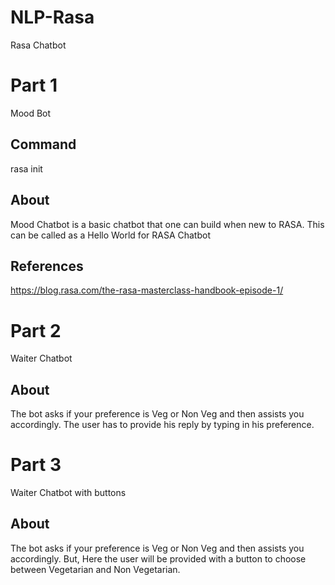 # NLP-Rasa
Rasa Chatbot

# Part 1
Mood Bot

## Command
rasa init

## About
Mood Chatbot is a basic chatbot that one can build when new to RASA.
This can be called as a Hello World for RASA Chatbot

## References
https://blog.rasa.com/the-rasa-masterclass-handbook-episode-1/


# Part 2
Waiter Chatbot

## About
The bot asks if your preference is Veg or Non Veg and then assists you accordingly.
The user has to provide his reply by typing in his preference.

# Part 3
Waiter Chatbot with buttons

## About
The bot asks if your preference is Veg or Non Veg and then assists you accordingly.
But, Here the user will be provided with a button to choose between Vegetarian and Non Vegetarian.


